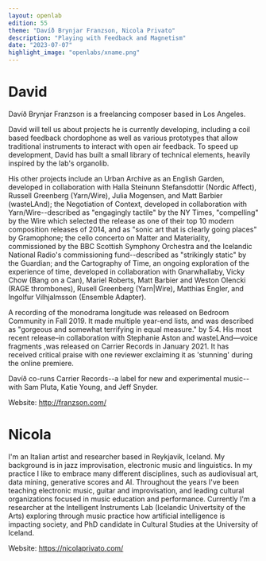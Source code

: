 ```yaml
---
layout: openlab
edition: 55
theme: "Davíð Brynjar Franzson, Nicola Privato"
description: "Playing with Feedback and Magnetism"
date: "2023-07-07"
highlight_image: "openlabs/xname.png"
---
```


<script>
    import CaptionedImage from "../../components/Images/CaptionedImage.svelte"
</script>

<CaptionedImage
    src="openlabs/DBF-Rack.png"
    alt="Prototyp rack mounted feedbacking chordophone"
    caption="The Rack of David"/>

# David

Davíð Brynjar Franzson is a freelancing composer based in Los Angeles.

David will tell us about projects he is currently developing, including a coil based feedback chordophone as well as various prototypes that allow traditional instruments to interact with open air feedback. To speed up development, David has built a small library of technical elements, heavily inspired by the lab's organolib.

His other projects include an Urban Archive as an English Garden, developed in collaboration with Halla Steinunn Stefansdottir (Nordic Affect), Russell Greenberg (Yarn/Wire), Julia Mogensen, and Matt Barbier (wasteLAnd); the Negotiation of Context, developed in collaboration with Yarn/Wire--described as "engagingly tactile" by the NY Times, "compelling" by the Wire which selected the release as one of their top 10 modern composition releases of 2014, and as "sonic art that is clearly going places" by Gramophone; the cello concerto on Matter and Materiality, commissioned by the BBC Scottish Symphony Orchestra and the Icelandic National Radio's commissioning fund--described as "strikingly static" by the Guardian; and the Cartography of Time, an ongoing exploration of the experience of time, developed in collaboration with Gnarwhallaby, Vicky Chow (Bang on a Can), Mariel Roberts, Matt Barbier and Weston Olencki (RAGE thrombones), Rusell Greenberg (Yarn|Wire), Matthias Engler, and Ingolfur Vilhjalmsson (Ensemble Adapter).

A recording of the monodrama longitude was released on Bedroom Community in Fall 2019. It made multiple year-end lists, and was described as "gorgeous and somewhat terrifying in equal measure." by 5:4. His most recent release–in collaboration with Stephanie Aston and wasteLAnd––voice fragments ,was released on Carrier Records in January 2021. It has received critical praise with one reviewer exclaiming it as 'stunning' during the online premiere.

Davíð co-runs Carrier Records--a label for new and experimental music--with Sam Pluta, Katie Young, and Jeff Snyder.

Website: http://franzson.com/

# Nicola

I'm an Italian artist and researcher based in Reykjavik, Iceland. My background is in jazz improvisation, electronic music and linguistics. 
In my practice I like to embrace many different disciplines, such as audiovisual art, data mining, generative scores and AI. 
Throughout the years I've been teaching electronic music, guitar and improvisation, and leading cultural organizations focused in music education and performance.
Currently I'm a researcher at the Intelligent Instruments Lab (Icelandic Univertsity of the Arts) exploring through music practice how artificial intelligence is impacting society, and PhD candidate in Cultural Studies at the University of Iceland.

Website: https://nicolaprivato.com/